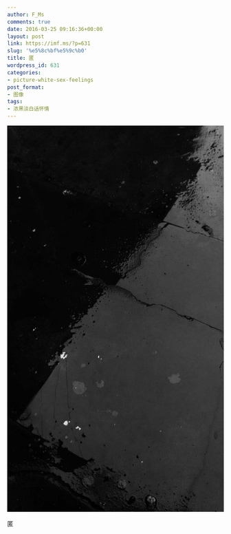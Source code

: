 ```yaml
---
author: F_Ms
comments: true
date: 2016-03-25 09:16:36+00:00
layout: post
link: https://imf.ms/?p=631
slug: '%e5%8c%bf%e5%9c%b0'
title: 匿
wordpress_id: 631
categories:
- picture-white-sex-feelings
post_format:
- 图像
tags:
- 浓黑淡白话怀情
---
```


![黑白-色情怀_新闻学院雨后湿地](/img/post/wp/2016/03/黑白-色情怀_新闻学院雨后湿地.jpg)


匿
